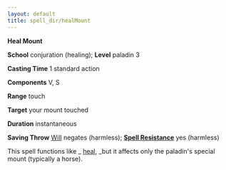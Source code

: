 ```yaml
---
layout: default
title: spell_dir/healMount
---
```

 **Heal Mount**

**School** conjuration (healing); **Level** paladin 3

**Casting Time** 1 standard action

**Components** V, S

**Range** touch

**Target** your mount touched

**Duration** instantaneous

**Saving Throw** [Will](../combat#_will) negates (harmless); **[Spell Resistance](../glossary#_spell-resistance)** yes (harmless)

This spell functions like _ [heal](heal#_heal), _but it affects only the paladin's special mount (typically a horse).


